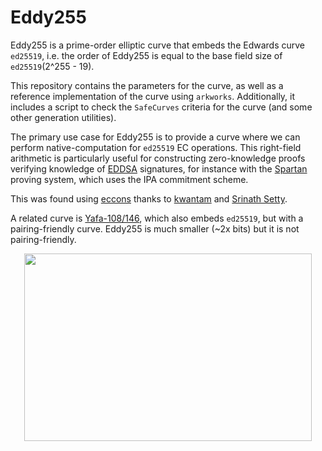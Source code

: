 # Eddy255

Eddy255 is a prime-order elliptic curve that embeds the Edwards curve `ed25519`, i.e. the order of Eddy255 is equal to the base field size of `ed25519`(2^255 - 19).

This repository contains the parameters for the curve, as well as a reference implementation of the curve using `arkworks`. Additionally, it includes a script to check the `SafeCurves` criteria for the curve (and some other generation utilities).

The primary use case for Eddy255 is to provide a curve where we can perform native-computation for `ed25519` EC operations. This right-field arithmetic is particularly useful for constructing zero-knowledge proofs verifying knowledge of [EDDSA](https://cryptobook.nakov.com/digital-signatures/eddsa-and-ed25519) signatures, for instance with the [Spartan](https://github.com/microsoft/Spartan) proving system, which uses the IPA commitment scheme.

This was found using [eccons](https://github.com/kwantam/eccons) thanks to [kwantam](https://github.com/kwantam) and [Srinath Setty](https://twitter.com/srinathtv).

A related curve is [Yafa-108/146](https://eprint.iacr.org/2022/1145), which also embeds `ed25519`, but with a pairing-friendly curve. Eddy255 is much smaller (~2x bits) but it is not pairing-friendly.

<p align="center">
  <img width="460" height="300" src="https://user-images.githubusercontent.com/6984346/219825107-4a8268a9-5436-45ca-bacb-51cfee12343f.jpg">
</p>
